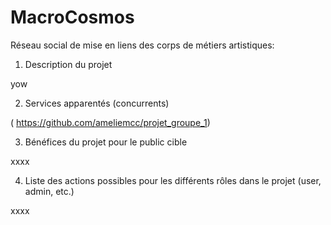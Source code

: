 # MacroCosmos
Réseau social de mise en liens des corps de métiers artistiques:

1. Description du projet

yow

2. Services apparentés (concurrents)

( https://github.com/ameliemcc/projet_groupe_1) 

3. Bénéfices du projet pour le public cible

xxxx

4. Liste des actions possibles pour les différents rôles dans le projet (user, admin, etc.)

xxxx



